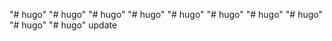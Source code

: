 "# hugo" 
"# hugo" 
"# hugo" 
"# hugo" 
"# hugo" 
"# hugo" 
"# hugo" 
"# hugo" 
"# hugo" 
"# hugo" 
update